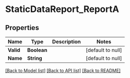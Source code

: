 # StaticDataReport_ReportA
## Properties

| Name | Type | Description | Notes |
|------------ | ------------- | ------------- | -------------|
| **Valid** | **Boolean** |  | [default to null] |
| **Name** | **String** |  | [default to null] |

[[Back to Model list]](../README.md#documentation-for-models) [[Back to API list]](../README.md#documentation-for-api-endpoints) [[Back to README]](../README.md)

